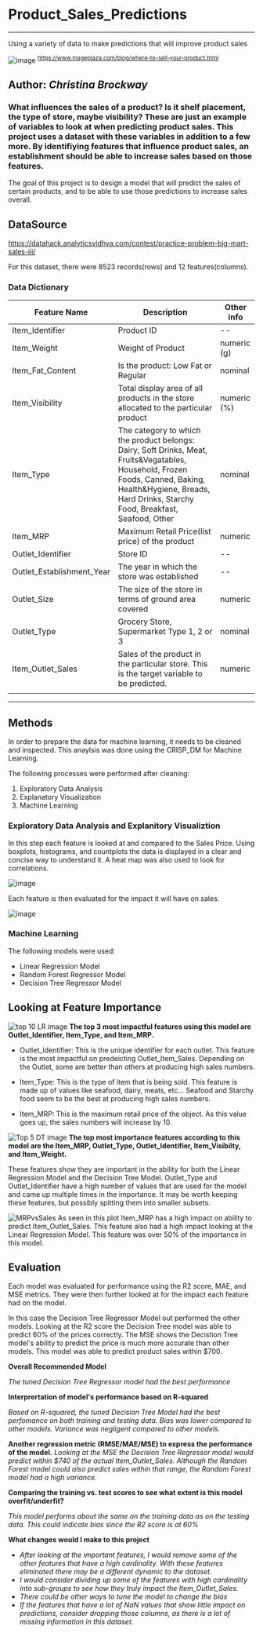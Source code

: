 # Product_Sales_Predictions
----------------------------------------------------------------------------
Using a variety of data to make predictions that will improve product sales 

![image](https://github.com/SeeBee8/Product_Sales_Predictions/assets/141530991/8affcf03-e60d-450d-9467-cec5d0190dcf)
<sup>https://www.mageplaza.com/blog/where-to-sell-your-product.html</sup>

Author:  *Christina Brockway*
--------------------------------------------------------------------------------------------------
### What influences the sales of a product?  Is it shelf placement, the type of store, maybe visibility?  These are just an example of variables to look at when predicting product sales.  This project uses a dataset with these variables in addition to a few more.  By identifiying features that influence product sales, an establishment should be able to increase sales based on those features.  

The goal of this project is to design a model that will predict the sales of certain products, and to be able to use those predictions to increase sales overall.

## DataSource
https://datahack.analyticsvidhya.com/contest/practice-problem-big-mart-sales-iii/

For this dataset, there were 8523 records(rows) and 12 features(columns).

### Data Dictionary
| **Feature Name**          | **Description**                                                                                                                                                                                               | **Other info** |
|---------------------------|---------------------------------------------------------------------------------------------------------------------------------------------------------------------------------------------------------------|----------------|
| Item_Identifier           | Product ID                                                                                                                                                                                                    | --             |
| Item_Weight               | Weight of Product                                                                                                                                                                                             | numeric (g)    |
| Item_Fat_Content          | Is the product: Low Fat or Regular                                                                                                                                                                            | nominal        |
| Item_Visibility           | Total display area of all products in the store allocated to the particular product                                                                                                                           | numeric (%)    |
| Item_Type                 | The category to which the product belongs: Dairy, Soft Drinks, Meat, Fruits&Vegatables, Household, Frozen Foods, Canned, Baking, Health&Hygiene, Breads, Hard Drinks, Starchy Food, Breakfast, Seafood, Other | nominal        |
| Item_MRP                  | Maximum Retail Price(list price) of the product                                                                                                                                                               | numeric        |
| Outlet_Identifier         | Store ID                                                                                                                                                                                                      | --             |
| Outlet_Establishment_Year | The year in which the store was established                                                                                                                                                                   | --             |
| Outlet_Size               | The size of the store in terms of ground area covered                                                                                                                                                         | numeric        |
| Outlet_Type               | Grocery Store, Supermarket Type 1, 2 or 3                                                                                                                                                                     | nominal        |
| Item_Outlet_Sales         | Sales of the product in the particular store.  This is the target variable to be predicted.                                                                                                                   | numeric        |
|                           |                                                                                                                                                                                                               |                |



-----------------------------------------------------------------------------------------------

## Methods
In order to prepare the data for machine learning, it needs to be cleaned and inspected. This anaylsis was done using the CRISP_DM for Machine Learning.  

The following processes were performed after cleaning:
1.  Exploratory Data Analysis
2.  Explanatory Visualization
3.  Machine Learning

### Exploratory Data Analysis and Explanitory Visualiztion
In this step each feature is looked at and compared to the Sales Price.  Using boxplots, histograms, and countplots the data is displayed in a clear and concise way to understand it. A heat map was also used to look for correlations.  

![image](https://github.com/SeeBee8/Product_Sales_Predictions/assets/141530991/e4b7c8e8-a6e7-45f7-a8f1-81bc8494fa7d)


Each feature is then evaluated for the impact it will have on sales.

![image](https://github.com/SeeBee8/Product_Sales_Predictions/assets/141530991/15ee170c-9ce9-4318-aba9-3fdc2504ad62)

###  Machine Learning
The following models were used:
-  Linear Regression Model
-  Random Forest Regressor Model
-  Decision Tree Regressor Model

## Looking at Feature Importance

![top 10 LR image](https://github.com/SeeBee8/Product_Sales_Predictions/assets/141530991/56d70290-9e48-45b3-a070-877483a69b6f)
**The top 3 most impactful features using this model are Outlet_Identifier, Item_Type, and Item_MRP.**

  -  Outlet_Identifier: This is the unique identifier for each outlet. This feature is the most impactful on predeicting Outlet_Item_Sales. Depending on the Outlet, some are better than others at producing high sales numbers.

  -  Item_Type: This is the type of item that is being sold. This feature is made up of values like seafood, dairy, meats, etc... Seafood and Starchy food seem to be the best at producing high sales numbers.

  -  Item_MRP: This is the maximum retail price of the object. As this value goes up, the sales numbers will increase by 10.

![Top 5 DT image](https://github.com/SeeBee8/Product_Sales_Predictions/assets/141530991/2fce6414-862c-4508-96ab-89bfcb7b8610)
**The top most importance features according to this model are the Item_MRP, Outlet_Type, Outlet_Identifier, Item_Visibilty, and Item_Weight.**

These features show they are important in the ability for both the Linear Regression Model and the Decision Tree Model.  Outlet_Type and Outlet_Identifier have a high number of values that are used for the model and came up multiple times in the importance.  It may be worth keeping these features, but possibly spitting them into smaller subsets.

![MRPvsSales](https://github.com/SeeBee8/Product_Sales_Predictions/assets/141530991/b27eb9c9-24ae-4dd5-8dcd-424918c119b2)
As seen in this plot Item_MRP has a high impact on ability to predict Item_Outlet_Sales.  This feature also had a high impact looking at the Linear Regression Model.  This feature was over 50% of the importance in this model.  

## Evaluation

Each model was evaluated for performance using the R2 score, MAE, and MSE metrics. They were then further looked at for the impact each feature had on the model.

In this case the Decision Tree Regressor Model out performed the other models.  Looking at the R2 score the Decision Tree model was able to predict 60%  of the prices correctly. The MSE shows the Decistion Tree model's ability to predict the price is much more accurate than other models.  This model was able to predict product sales within $700. 

**Overall Recommended Model**

*The tuned Decision Tree Regressor model had the best performance*

**Interprertation of model's performance based on R-squared**

*Based on R-squared, the tuned Decision Tree Model had the best perfomance on both training and testing data. Bias was lower compared to other models. Variance was negligent compared to other models.*

**Another regression metric (RMSE/MAE/MSE) to express the performance of the model.**
*Looking at the MSE the Decision Tree Regressor model would predict within  $740 of the actual Item_Outlet_Sales.  Although the Random Forest model could also predict sales within that range, the Random Forest model had a high variance.*

**Comparing the training vs. test scores to see what extent is this model overfit/underfit?**

*This model performs about the same on the training data as on the testing data. This could indicate bias since the R2 score is at 60%*

**What changes would I make to this project**

  - *After looking at the important features, I would remove some of the other features that have a high cardinality.  With these features eliminated there may be a different dynamic to the dataset.*  
  - *I would consider dividing up some of the features with high cardinality into sub-groups to see how they truly impact the Item_Outlet_Sales.*
  - *There could be other ways to tune the model to change the bias*
  - *If the features that have a lot of NaN values that show little impact on predictions, consider dropping those columns, as there is a lot of missing information in this dataset.*


